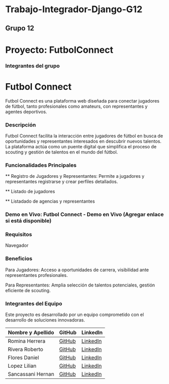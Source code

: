 # Trabajo-Integrador-Django-G12

## Grupo 12 

# Proyecto: FutbolConnect

### Integrantes del grupo

# Futbol Connect
Futbol Connect es una plataforma web diseñada para conectar jugadores de fútbol, tanto profesionales como amateurs, con representantes y agentes deportivos.

### Descripción
Futbol Connect facilita la interacción entre jugadores de fútbol en busca de oportunidades y representantes interesados en descubrir nuevos talentos. La plataforma actúa como un puente digital que simplifica el proceso de scouting y gestión de talentos en el mundo del fútbol.

### Funcionalidades Principales

** Registro de Jugadores y Representantes: Permite a jugadores y representantes registrarse y crear perfiles detallados.

** Listado de jugadores 

** Listadado de agencias y representantes


### Demo en Vivo: Futbol Connect - Demo en Vivo (Agregar enlace si está disponible)

### Requisitos
Navegador 

### Beneficios
Para Jugadores: Acceso a oportunidades de carrera, visibilidad ante representantes profesionales.

Para Representantes: Amplia selección de talentos potenciales, gestión eficiente de scouting.

### Integrantes del Equipo
Este proyecto es desarrollado por un equipo comprometido con el desarrollo de soluciones innovadoras.


| Nombre y Apellido | GitHub                          | LinkedIn                                       |
|-------------------|---------------------------------|-----------------------------------------------|
| Romina Herrera    | [GitHub](https://github.com/Romherre) | [LinkedIn](https://www.linkedin.com/in/romina-herreramicv/) |
| Rivera Roberto   | [GitHub](https://https://github.com/RobertoRivera23) | [LinkedIn](https://www.linkedin.com/in//) |
| Flores Daniel      | [GitHub](https://github.com/) | [LinkedIn](http://linkedin.com/in/daniel-antonio-flores-991b1552/) |
| Lopez Lilian    | [GitHub](https://github.com/) | [LinkedIn](https://www.linkedin.com/in//) |
| Sancassani Hernan    | [GitHub](https://github.com/) | [LinkedIn](https://www.linkedin.com/in//) |
